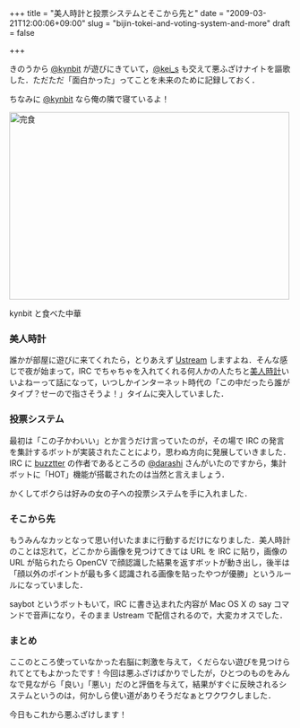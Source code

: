+++
title = "美人時計と投票システムとそこから先と"
date = "2009-03-21T12:00:06+09:00"
slug = "bijin-tokei-and-voting-system-and-more"
draft = false

+++

<p>きのうから <a href="http://twitter.com/kynbit" title="Twitter / kynbit">@kynbit</a> が遊びにきていて，<a href="http://twitter.com/kei_s" title="Twitter / kei_s">@kei_s</a> も交えて悪ふざけナイトを謳歌した．ただただ「面白かった」ってことを未来のために記録しておく．</p>
<p>ちなみに <a href="http://twitter.com/kynbit" title="Twitter / kynbit">@kynbit</a> なら俺の隣で寝ているよ！</p>
<p><a href="http://www.flickr.com/photos/june29/3370387724/" title="完食 by june29, on Flickr"><img src="http://farm4.static.flickr.com/3458/3370387724_63882a4b1b.jpg" width="500" height="334" alt="完食" /></a></p>
<p class="photo-caption">kynbit と食べた中華</p>
<h3>美人時計</h3>
<p>誰かが部屋に遊びに来てくれたら，とりあえず <a href="http://www.ustream.tv/" title="USTREAM.TV: LIVE VIDEO Streaming, Free Video Chat Rooms. Watch Shows &amp; Broadcast Live TV, stream videos, web podcasts. Live streaming videos and webcam chat">Ustream</a> しますよね．そんな感じで夜が始まって，IRC でちゃちゃを入れてくれる何人かの人たちと<a href="http://www.bijint.com/" title="bijin-tokei（美人時計）official website">美人時計</a>いいよねーって話になって，いつしかインターネット時代の「この中だったら誰がタイプ？せーので指さそうよ！」タイムに突入していました．</p>
<h3>投票システム</h3>
<p>最初は「この子かわいい」とか言うだけ言っていたのが，その場で IRC の発言を集計するボットが実装されたことにより，思わぬ方向に発展していきました．IRC に <a href="http://buzztter.com/" title="buzztter">buzztter</a> の作者であるところの <a href="http://twitter.com/darashi" title="Twitter / darashi">@darashi</a> さんがいたのですから，集計ボットに「HOT」機能が搭載されたのは当然と言えましょう．</p>
<p>かくしてボクらは好みの女の子への投票システムを手に入れました．</p>
<h3>そこから先</h3>
<p>もうみんなカッとなって思い付いたままに行動するだけになりました．美人時計のことは忘れて，どこかから画像を見つけてきては URL を IRC に貼り，画像の URL が貼られたら OpenCV で顔認識した結果を返すボットが動き出し，後半は「顔以外のポイントが最も多く認識される画像を貼ったやつが優勝」というルールになっていました．</p>
<p>saybot というボットもいて，IRC に書き込まれた内容が Mac OS X の say コマンドで音声になり，そのまま Ustream で配信されるので，大変カオスでした．</p>
<h3>まとめ</h3>
<p>ここのところ使っていなかった右脳に刺激を与えて，くだらない遊びを見つけられてとてもよかったです！今回は悪ふざけばかりでしたが，ひとつのものをみんなで見ながら「良い」「悪い」だのと評価を与えて，結果がすぐに反映されるシステムというのは，何かしら使い道がありそうだなぁとワクワクしました．</p>
<p>今日もこれから悪ふざけします！</p>
